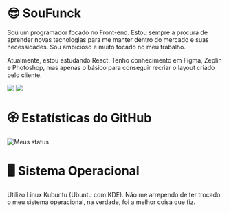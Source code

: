 # 😎 SouFunck
<p>Sou um programador focado no Front-end. Estou sempre a procura de aprender novas tecnologias para me manter dentro do mercado e suas necessidades. Sou ambicioso e muito focado no meu trabalho.</p>

<p>Atualmente, estou estudando React. Tenho conhecimento em Figma, Zeplin e Photoshop, mas apenas o básico para conseguir recriar o layout criado pelo cliente.</p>

[<img src="https://img.shields.io/badge/twitter-%231DA1F2.svg?&style=for-the-badge&logo=twitter&logoColor=white" />](https://twitter.com/soufunck) [<img src="https://img.shields.io/badge/LinkedIn-0077B5?style=for-the-badge&logo=linkedin&logoColor=white" />](https://www.linkedin.com/in/jo%C3%A3o-pedro-funck-alves-22ab77219/)
  
# 🏵 Estatísticas do GitHub
![Meus status](https://github-readme-stats.vercel.app/api?username=soufunck&show_icons=true&theme=radical)

# 🖥️ Sistema Operacional

<p>Utilizo Linux Kubuntu (Ubuntu com KDE). Não me arrependo de ter trocado o meu sistema operacional, na verdade, foi a melhor coisa que fiz.</p>
